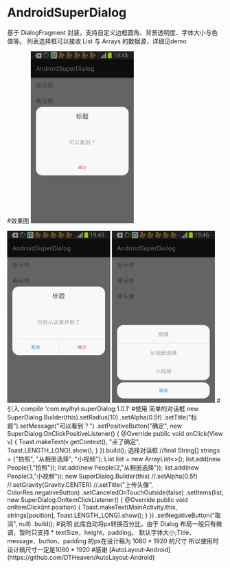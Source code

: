 # AndroidSuperDialog
   基于 DialogFragment 封装，支持自定义边框圆角、背景透明度、字体大小与色值等。
   列表选择框可以接收 List 与 Arrays 的数据源，详细见demo

#效果图
<img src="preview/superDialog_01.png" width="240px"/>

<img src="preview/superDialog_02.png" width="240px"/>

<img src="preview/superDialog_03.png" width="240px"/>
# 引入
 compile 'com.mylhyl:superDialog:1.0.1'
#使用
    简单的对话框
                new SuperDialog.Builder(this).setRadius(10)
                        .setAlpha(0.5f)
                        .setTitle("标题").setMessage("可以看到？")
                        .setPositiveButton("确定", new SuperDialog.OnClickPositiveListener() {
                            @Override
                            public void onClick(View v) {
                                Toast.makeText(v.getContext(), "点了确定", Toast.LENGTH_LONG).show();
                            }
                        }).build();
    选择对话框
                //final String[] strings = {"拍照", "从相册选择", "小视频"};
                List<People> list = new ArrayList<>();
                list.add(new People(1,"拍照"));
                list.add(new People(2,"从相册选择"));
                list.add(new People(3,"小视频"));
                new SuperDialog.Builder(this)
                        //.setAlpha(0.5f)
                        //.setGravity(Gravity.CENTER)
                        //.setTitle("上传头像", ColorRes.negativeButton)
                        .setCanceledOnTouchOutside(false)
                        .setItems(list, new SuperDialog.OnItemClickListener() {
                            @Override
                            public void onItemClick(int position) {
                                Toast.makeText(MainActivity.this, strings[position], Toast.LENGTH_LONG).show();
                            }
                        })
                        .setNegativeButton("取消", null)
                        .build();
#说明
	此库自动将px转换百分比，由于 Dialog 布局一般只有微调，暂时只支持
	* textSize，height，padding。
	默认字体大小;Title、message、button、padding 的px在设计稿为 1080 * 1920 的尺寸
	所以使用时设计稿尺寸一定是1080 * 1920
#感谢
[AutoLayout-Android](https://github.com/DTHeaven/AutoLayout-Android)

